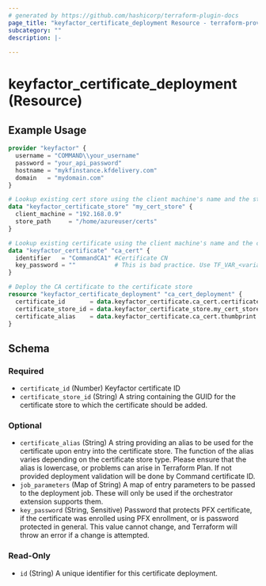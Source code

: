 ```yaml
---
# generated by https://github.com/hashicorp/terraform-plugin-docs
page_title: "keyfactor_certificate_deployment Resource - terraform-provider-keyfactor"
subcategory: ""
description: |-
  
---
```


# keyfactor_certificate_deployment (Resource)



## Example Usage

```terraform
provider "keyfactor" {
  username = "COMMAND\\your_username"
  password = "your_api_password"
  hostname = "mykfinstance.kfdelivery.com"
  domain   = "mydomain.com"
}

# Lookup existing cert store using the client machine's name and the store path
data "keyfactor_certificate_store" "my_cert_store" {
  client_machine = "192.168.0.9"
  store_path     = "/home/azureuser/certs"
}

# Lookup existing certificate using the client machine's name and the certificate path
data "keyfactor_certificate" "ca_cert" {
  identifier   = "CommandCA1" #Certificate CN
  key_password = ""           # This is bad practice. Use TF_VAR_<variable_name> instead.
}

# Deploy the CA certificate to the certificate store
resource "keyfactor_certificate_deployment" "ca_cert_deployment" {
  certificate_id       = data.keyfactor_certificate.ca_cert.certificate_id # The Keyfactor Command internal certificate ID
  certificate_store_id = data.keyfactor_certificate_store.my_cert_store.id # The Keyfactor Command certificate store ID
  certificate_alias    = data.keyfactor_certificate.ca_cert.thumbprint     # Alias to use for the certificate in the store
}
```

<!-- schema generated by tfplugindocs -->
## Schema

### Required

- `certificate_id` (Number) Keyfactor certificate ID
- `certificate_store_id` (String) A string containing the GUID for the certificate store to which the certificate should be added.

### Optional

- `certificate_alias` (String) A string providing an alias to be used for the certificate upon entry into the certificate store. The function of the alias varies depending on the certificate store type. Please ensure that the alias is lowercase, or problems can arise in Terraform Plan. If not provided deployment validation will be done by Command certificate ID.
- `job_parameters` (Map of String) A map of entry parameters to be passed to the deployment job. These will only be used if the orchestrator extension supports them.
- `key_password` (String, Sensitive) Password that protects PFX certificate, if the certificate was enrolled using PFX enrollment, or is password protected in general. This value cannot change, and Terraform will throw an error if a change is attempted.

### Read-Only

- `id` (String) A unique identifier for this certificate deployment.


